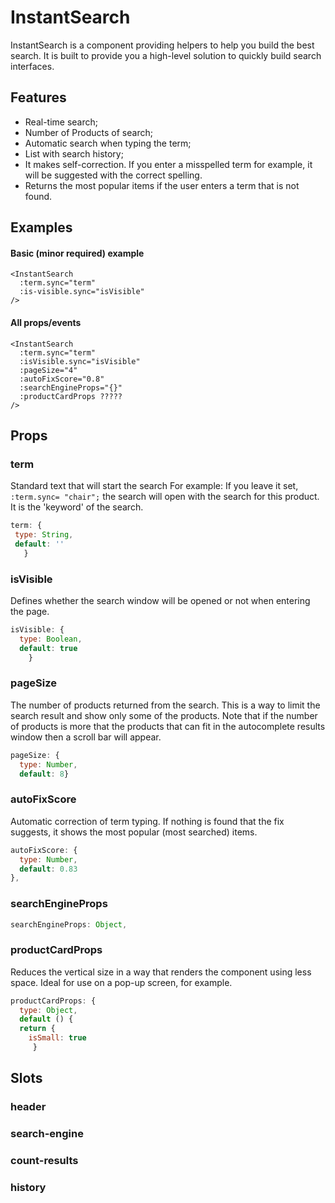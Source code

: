 # InstantSearch

InstantSearch is a component providing  helpers to help you build the best search. It is built  to provide you a high-level solution to quickly build search interfaces.

<DemoInstantSearch/>

## Features

 - Real-time search;
 - Number of Products of search;
 - Automatic search when typing the term;
 - List with search history;
 - It makes self-correction. If you enter a misspelled term for example, it will be suggested with the correct spelling.
 - Returns the most popular items if the user enters a term that is not found.

## Examples

#### Basic (minor required) example

```vue
<InstantSearch
  :term.sync="term"
  :is-visible.sync="isVisible"
/>
```

#### All props/events

```vue
<InstantSearch
  :term.sync="term"
  :isVisible.sync="isVisible"
  :pageSize="4"
  :autoFixScore="0.8"
  :searchEngineProps="{}"
  :productCardProps ?????
/>
```

## Props

### term
Standard text that will start the search
For example: If you leave it set, `:term.sync= "chair";` the search will open with the search for this product. It is the 'keyword' of the search.

 ```js
term: {
  type: String,
  default: ''
    }
```

### isVisible

Defines whether the search window will be opened or not when entering the page.

```js
isVisible: {
  type: Boolean,
  default: true
    }
```

### pageSize

The number of products returned from the search. This is a way to limit the search result and show only some of the products. Note that if the number of products is more that the products that can fit in the autocomplete results window then a scroll bar will appear.

```js
pageSize: {
  type: Number,
  default: 8}
```

### autoFixScore

Automatic correction of term typing. If nothing is found that the fix suggests, it shows the most popular (most searched) items.

```js
autoFixScore: {
  type: Number,
  default: 0.83
},
```

### searchEngineProps

```js
searchEngineProps: Object,
```

### productCardProps

Reduces the vertical size in a way that renders the component using less space. Ideal for use on a pop-up screen, for example.

```js
productCardProps: {
  type: Object,
  default () {
  return {
    isSmall: true
     }
```
## Slots

### header

### search-engine

### count-results

### history